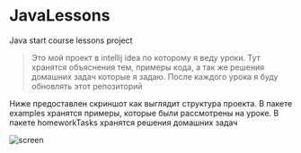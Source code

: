 # JavaLessons
Java start course lessons project

>Это мой проект в intellij idea по которому я веду уроки. Тут хранятся объяснения тем, примеры кода, а так же решения домашних задач которые я задаю. После каждого урока я буду обновлять этот репозиторий

Ниже предоставлен скриншот как выглядит структура проекта. В пакете examples хранятся примеры, которые были рассмотрены на уроке. В пакете homeworkTasks хранятся решения домашних задач

![screen](https://user-images.githubusercontent.com/90541044/199506072-0d486e33-334e-40d3-b9bf-6cdc5a6d1732.png)
